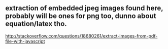 ## extraction of embedded jpeg images found here, probably will be ones for png too, dunno about equation/latex tho.
http://stackoverflow.com/questions/18680261/extract-images-from-pdf-file-with-javascript
